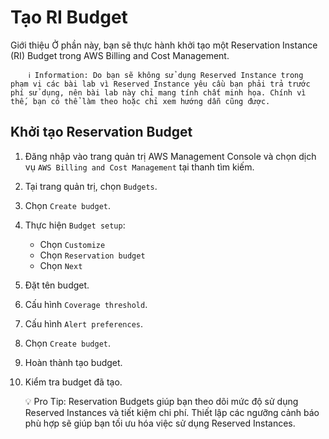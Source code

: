 # Tạo RI Budget

Giới thiệu
Ở phần này, bạn sẽ thực hành khởi tạo một Reservation Instance (RI) Budget trong AWS Billing and Cost Management.

        ℹ️ Information: Do bạn sẽ không sử dụng Reserved Instance trong phạm vi các bài lab vì Reserved Instance yêu cầu bạn phải trả trước phí sử dụng, nên bài lab này chỉ mang tính chất minh họa. Chính vì thế, bạn có thể làm theo hoặc chỉ xem hướng dẫn cũng được.

## Khởi tạo Reservation Budget

1. Đăng nhập vào trang quản trị AWS Management Console và chọn dịch vụ `AWS Billing and Cost Management` tại thanh tìm kiếm.

2. Tại trang quản trị, chọn `Budgets`.

3. Chọn `Create budget`.

4. Thực hiện `Budget setup`:

   * Chọn `Customize`
   * Chọn `Reservation budget`
   * Chọn `Next`

5. Đặt tên budget.

6. Cấu hình `Coverage threshold`.

7. Cấu hình `Alert preferences`.

8. Chọn `Create budget`.

9. Hoàn thành tạo budget.

10. Kiểm tra budget đã tạo.

      💡 Pro Tip: Reservation Budgets giúp bạn theo dõi mức độ sử dụng Reserved Instances và tiết kiệm chi phí. Thiết lập các ngưỡng cảnh báo phù hợp sẽ giúp bạn tối ưu hóa việc sử dụng Reserved Instances.
